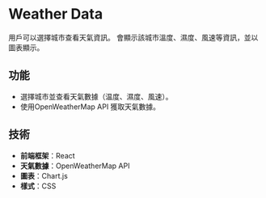 # Weather Data
用戶可以選擇城市查看天氣資訊。
會顯示該城市溫度、濕度、風速等資訊，並以圖表顯示。

## 功能

- 選擇城市並查看天氣數據（温度、濕度、風速）。
- 使用OpenWeatherMap API 獲取天氣數據。

## 技術

- **前端框架**：React
- **天氣數據**：OpenWeatherMap API
- **圖表**：Chart.js
- **樣式**：CSS

